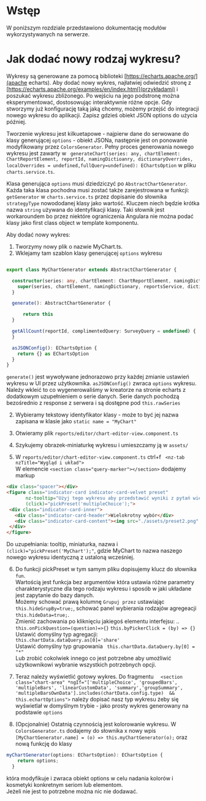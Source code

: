 # Wstęp

W poniższym rozdziale przedstawiono dokumentację modułów wykorzystywanych na serwerze.


# Jak dodać nowy rodzaj wykresu?
Wykresy są generowane za pomocą biblioteki [https://echarts.apache.org/](apache echarts). Aby dodać nowy wykres, najłatwiej odwiedzić stronę z [https://echarts.apache.org/examples/en/index.html](przykładami) i poszukać wykresu zbliżonego. Po wejściu na jego podstronę można eksperymentować, dostosowując interaktywnie różne opcje. Gdy stworzymy już konfigurację taką jaką chcemy, możemy przejść do integracji nowego wykresu do aplikacji. Zapisz gdzieś obiekt JSON options do użycia później.

Tworzenie wykresu jest kilkuetapowe - najpierw dane do serwowane do klasy generującej `options` - obiekt JSONa, następnie jest on ponowanie modyfikowany przez `ColorsGenerator`. Pełny proces generowania nowego wykresu jest zawarty w ` generateChart(series: any, chartElement: ChartReportElement, reportId, namingDictioanry, dictionaryOverrides, localOverrides = undefined,fullQuery=undefined): EChartsOption` w pliku `charts.service.ts`.

Klasa generująca `options` musi dziedziczyć po `AbstractChartGenerator`. Każda taka klasa pochodna musi zostać także zarejestrowana w funkcji: `getGenerator` w `charts.service.ts` przez dopisanie do słownika `strategyType` nowododanej klasy jako wartość. Kluczem niech będzie krótka nazwa `string` używana do identyfikacji klasy. Taki słownik jest workaroundem bo przez niektóre ograniczenia Angulara nie można podać klasy jako first class object w template komponentu.  

Aby dodać nowy wykres:
1. Tworzymy nowy plik o nazwie MyChart.ts.
1. Wklejamy tam szablon klasy generującej `options` wykresu
```typescript

export class MyChartGenerator extends AbstractChartGenerator {

  constructor(series: any, chartElement: ChartReportElement, namingDictionary, public reportsService: ReportsService, dictionaryOverrides) {
    super(series, chartElement, namingDictionary, reportsService, dictionaryOverrides);
  }

  generate(): AbstractChartGenerator {

      return this
  }

  getAllCount(reportId, complimentedQuery: SurveyQuery = undefined) {
  }

  asJSONConfig(): EChartsOption {
    return {} as EChartsOption
  }
}
```
`generate()` jest wywoływane jednorazowo przy każdej zmianie ustawień wykresu w UI przez użytkownika. `asJSONConfig()` zwraca `options` wykresu. Należy wkleić to co wygenerowaliśmy w kreatorze na stronie echarts z dodatkowym uzupełnieniem o serie danych.
Serie danych pochodzą bezośrednio z response z serwera i są dostępne pod `this.rawSeries`

2. Wybieramy tekstowy identyfikator klasy - może to być jej nazwa zapisana w klasie jako `static name = "MyChart"`

3. Otwieramy plik `reports/editor/chart-editor-view.component.ts`
4. Szykujemy obrazek-miniaturkę wykresu i umieszczamy ją w `assets/`
5. W `reports/editor/chart-editor-view.component.ts` ctrl+f ` <nz-tab nzTitle="Wygląd i układ">`  <br>
 W elemencie `<section class="query-marker"></section>` dodajemy markup <br>
 ```html
 <div class="spacer"></div>
<figure class="indicator-card indicator-card-velvet preset"
        nz-tooltip="Użyj tego wykresu aby przedstawić wyniki z pytań wielokrotnego wyboru. Na przykład: dlaczego poleciłbyś UAM"
        (click)="pickPreset('multipleChoice');">
  <div class="indicator-card-inner">
    <div class="indicator-card-header">Wielokrotny wybór</div>
    <div class="indicator-card-content"><img src="./assets/preset2.png" style="width: 100%"></div>
  </div>
</figure>             
```
 Do uzupełniania: tooltip, miniaturka, nazwa i `(click)="pickPreset('MyChart');"`,  gdzie MyChart to nazwa naszego nowego wykresu identyczną z ustaloną wcześniej.

6. Do funkcji pickPreset w tym samym pliku dopisujemy klucz do słownika `fun`.
<br> Wartością jest funkcja bez argumentów która ustawia różne parametry charakterystyczne dla tego rodzaju wykresu i sposób w jaki układane jest zapytanie do bazy danych. <br>
 Możemy schować prawą kolumnę `Grupuj przez` ustawiając `this.hideGrupBy=true;`, schować panel wybierania rodzajów agregeacji ` this.hideData=true;`. <br>
 Zmienić zachowania po kliknięciu jakiegoś elementu interfejsu: ..
`this.onPickQuestion=(question)=>{}`
`this.byPickerClick = (by) => {}` <br>
 Ustawić domyślny typ agregacji: `  this.chartData.dataQuery.as[0]='share'` <br>
 Ustawić domyślny typ grupowania ` this.chartData.dataQuery.by[0] = "*"` <br>
 Lub zrobić cokolwiek innego co jest potrzebne aby umożliwić użytkownikowi wybranie wszystkich potrzebnych opcji.

7. Teraz należy wyświetlić gotowy wykres. Do fragmentu `  <section class="chart-area" *ngIf="['multipleChoice', 'groupedBars', 'multipleBars', 'linearCustomData', 'summary','groupSummary', 'multipleBarsOwnData'].includes(chartData.config.type)  && this.echartOptions">` należy dopisać nasz typ wykresu żeby się wyświetlał w domyślnym trybie - jako prosty wykres generowany na podstawie `options`

8. (Opcjonalnie) Ostatnią czynnością jest kolorowanie wykresu. W `ColorsGenerator.ts` dodajemy do słownika x nowy wpis `[MyChartGenerator.name] = (o) => this.myChartGenerator(o);`
oraz nową funkcję do klasy <br>
```typescript
myChartGenerator(options: EChartsOption): EChartsOption {
    return options;
  }
```
która modyfikuje i zwraca obiekt options w celu nadania kolorów i kosmetyki konkretnym seriom lub elementom. <br>
Jeżeli nie jest to potrzebne można nic nie dodawać.
